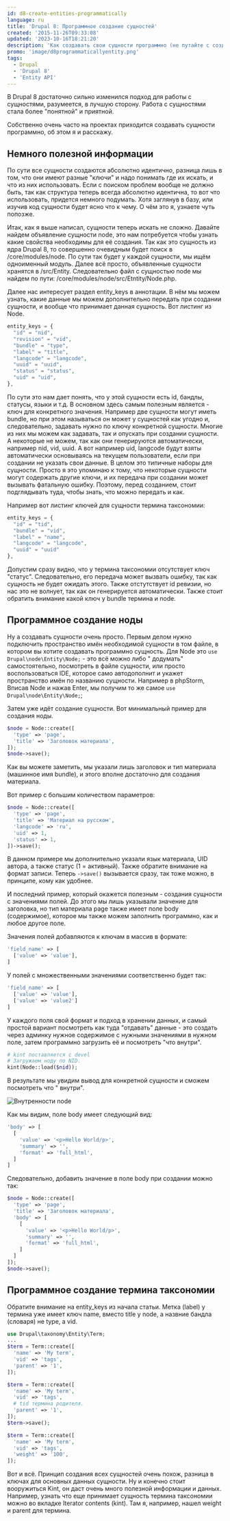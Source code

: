 ```yaml
---
id: d8-create-entities-programmatically
language: ru
title: 'Drupal 8: Программное создание сущностей'
created: '2015-11-26T09:33:08'
updated: '2023-10-16T18:21:20'
description: 'Как создавать свои сущности программно (не путайте с созданием типов сущностей).'
promo: 'image/d8programmaticallyentity.png'
tags:
  - Drupal
  - 'Drupal 8'
  - 'Entity API'
---
```


В Drupal 8 достаточно сильно изменился подход для работы с сущностями,
разумеется, в лучшую сторону. Работа с сущностями стала более "понятной" и
приятной.

Собственно очень часто на проектах приходится создавать сущности программно, об
этом я и расскажу.

## Немного полезной информации

По сути все сущности создаются абсолютно идентично, разница лишь в том, что они
имеют разные "ключи" и надо понимать где их искать, и что из них использовать.
Если с поиском проблем вообще не должно быть, так как структура теперь всегда
абсолютно идентична, то вот что использовать, придется немного подумать. Хотя
заглянув в базу, или изучив код сущности будет ясно что к чему. О чём это я,
узнаете чуть попозже.

Итак, как я выше написал, сущности теперь искать не сложно. Давайте найдем
объявление сущности node, это нам потребуется чтобы узнать какие свойства
необходимы для её создания. Так как это сущность из ядра Drupal 8, то совершенно
очевидным будет поиск в /core/modules/node. По сути так будет у каждой сущности,
мы ищём одноименный модуль. Далее всё просто, объявленные сущности хранятся в
/src/Entity. Следовательно файл с сущностью node мы найдем по пути:
/core/modules/node/src/Etntity/Node.php.

Далее нас интересует раздел entity_keys в аннотации. В нём мы можем узнать,
какие данные мы можем дополнительно передать при создании сущности, и вообще что
принимает данная сущность. Вот листинг из Node.

```php
entity_keys = {
  "id" = "nid",
  "revision" = "vid",
  "bundle" = "type",
  "label" = "title",
  "langcode" = "langcode",
  "uuid" = "uuid",
  "status" = "status",
  "uid" = "uid",
},
```

По сути это нам дает понять, что у этой сущности есть id, бандлы, статусы, языки
и т.д. В основном здесь самым полезным является - ключ для конкретного значения.
Например две сущности могут иметь bundle, но при этом называться он может у
сущностей как угодно и, следовательно, задавать нужно по ключу конкретной
cущности. Многие из них мы можем как задавать, так и опускать при создании
сущности. А некоторые не можем, так как они генерируются автоматически, например
nid, vid, uuid. А вот например uid, langcode будут взяты автоматически
основываясь на текущем пользователи, если при создании не указать свои данные. В
целом это типичные наборы для сущности. Просто я это упоминаю к тому, что
некоторые сущности могут содержать другие ключи, и их передача при создании
может вызывать фатальную ошибку. Поэтому, перед созданием, стоит подглядывать
туда, чтобы знать, что можно передать и как.

Например вот листинг ключей для сущности термина таксономии:

```php
entity_keys = {
  "id" = "tid",
  "bundle" = "vid",
  "label" = "name",
  "langcode" = "langcode",
  "uuid" = "uuid"
},
```

Допустим сразу видно, что у термина таксономии отсутствует ключ "статус".
Следовательно, его передача может вызвать ошибку, так как сущность не будет
ожидать этого. Также отстутствует id ревизии, но нас это не волнует, так как он
генерируется автоматически. Также стоит обратить внимание какой ключ у bundle
термина и node.

## Программное создание ноды

Ну а создавать сущности очень просто. Первым делом нужно подключить пространство
имён необходимой сущности в том файле, в котором вы хотите создавать программно
сущность. Для Node это `use Drupal\node\Entity\Node;` - это всё можно либо "
додумать" самостоятельно, посмотреть в файле сущности, или просто
воспользоваться IDE, которое само автодополнит и укажет пространство имён по
названию сущности. Например в phpStorm, Вписав Node и нажав Enter, мы получим то
же самое `use Drupal\node\Entity\Node;`;

Затем уже идёт создание сущности. Вот минимальный пример для создания ноды.

```php
$node = Node::create([
  'type' => 'page',
  'title' => 'Заголовок материала',
]);
$node->save();
```

Как вы можете заметить, мы указали лишь заголовок и тип материала (машинное имя
bundle), и этого вполне достаточно для создания материала.

Вот пример с большим количеством параметров:

```php
$node = Node::create([
  'type' => 'page',
  'title' => 'Материал на русском',
  'langcode' => 'ru',
  'uid' => 1,
  'status' => 1,
])->save();
```

В данном примере мы дополнительно указали язык материала, UID автора, а также
статус (1 = активный). Также обратите внимание на формат записи.
Теперь `->save()` вызывается сразу, так тоже можно, в принципе, кому как
удобнее.

И последний пример, который окажется полезным - создания сущности с значениями
полей. До этого мы лишь указывали значение для заголовка, но тип материала page
также имеет поле body (содержимое), которое мы также можем заполнить программно,
как и любое другое поле.

Значения полей добавляются к ключам в массив в формате:

```php
'field_name' => [
  ['value' => 'value'],
]
```

У полей с множественными значениями соответственно будет так:

```php
'field_name' => [
  ['value' => 'value'],
  ['value' => 'value2']
]
```

У каждого поля свой формат и подход в хранении данных, и самый простой вариант
посмотреть как туда "отдавать" данные - это создать через админку нужное
содержимое с нужными значениями в нужном поле, затем программно загрузить её и
посмотреть "что внутри".

```php
# kint поставляется с devel
# Загружаем ноду по NID.
kint(Node::load($nid));
```

В результате мы увидим вывод для конкретной сущности и сможем посмотреть что "
внутри".

![Внутренности node](image/1%20(37).png)

Как мы видим, поле body имеет следующий вид:

```php
'body' => [
  [
    'value' => '<p>Hello World/p>',
    'summary' => '',
    'format' => 'full_html',
  ]
]
```

Следовательно, добавить значение в поле body при создании можно так:

```php
$node = Node::create([
  'type' => 'page',
  'title' => 'Заголовок материала',
  'body' => [
    [
      'value' => '<p>Hello World/p>',
      'summary' => '',
      'format' => 'full_html',
    ]
  ]
]);
$node->save();
```

## Программное создание термина таксономии

Обратите внимание на entity_keys из начала статьи. Метка (label) у термина уже
имеет ключ name, вместо title у node, а назвние бандла (словаря) не type, а vid.

```php
use Drupal\taxonomy\Entity\Term;
...
$term = Term::create([
  'name' => 'My term',
  'vid' => 'tags',
  'parent' => '1',
]);
```

```php {"header":"Добавление термина в качестве \"дочернего\"."}
$term = Term::create([
  'name' => 'My term',
  'vid' => 'tags',
  # tid термина родителя.
  'parent' => '1',
]);
$term->save();
```

```php {"header":"Добавление веса для термина"}
$term = Term::create([
  'name' => 'My term',
  'vid' => 'tags',
  'weight' => '100',
]);
```

Вот и всё. Принцип создания всех сущностей очень похож, разница в ключах для
основных данных сущности. Ну и конечно стоит вооружиться Kint, он даст очень
много полезной информации и данных. Например, узнать что еще принимает сущность
термина таксономии можно во вкладке Iterator contents (kint). Там я, например,
нашел weight и parent для термина.
